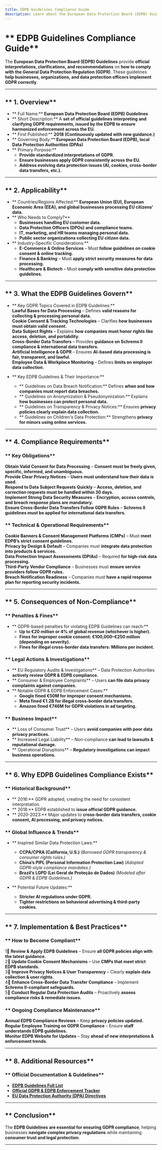 ```yaml
---
title: EDPB Guidelines Compliance Guide
description: Learn about the European Data Protection Board (EDPB) Guidelines, their requirements, enforcement, and best practices for GDPR compliance.
---
```


# ** EDPB Guidelines Compliance Guide**  
The **European Data Protection Board (EDPB) Guidelines** provide **official interpretations, clarifications, and recommendations** on **how to comply with the General Data Protection Regulation (GDPR)**. These guidelines **help businesses, organizations, and data protection officers implement GDPR correctly**.

---

## ** 1. Overview**
- ** Full Name:** **European Data Protection Board (EDPB) Guidelines**  
- ** Short Description:** A **set of official guidelines interpreting and clarifying GDPR requirements, issued by the EDPB to ensure harmonized enforcement across the EU.**  
- ** First Published:** **2018 (Continuously updated with new guidance.)**  
- ** Governing Body:** **European Data Protection Board (EDPB), local Data Protection Authorities (DPAs)**  
- ** Primary Purpose:**  
  - **Provide standardized interpretations of GDPR.**  
  - **Ensure businesses apply GDPR consistently across the EU.**  
  - **Address evolving data protection issues (AI, cookies, cross-border data transfers, etc.).**  

---

## ** 2. Applicability**
- ** Countries/Regions Affected:** **European Union (EU), European Economic Area (EEA), and global businesses processing EU citizens’ data.**  
- ** Who Needs to Comply?**  
  - **Businesses handling EU customer data.**  
  - **Data Protection Officers (DPOs) and compliance teams.**  
  - **IT, marketing, and HR teams managing personal data.**  
  - **Public sector organizations collecting EU citizen data.**  
- ** Industry-Specific Considerations:**  
  - **E-Commerce & Online Services** – Must **follow guidelines on cookie consent & online tracking.**  
  - **Finance & Banking** – Must **apply strict security measures for data processing.**  
  - **Healthcare & Biotech** – Must **comply with sensitive data protection guidelines.**  

---

## ** 3. What the EDPB Guidelines Govern**
- ** Key GDPR Topics Covered in EDPB Guidelines:**  
   **Lawful Bases for Data Processing** – Defines **valid reasons for collecting & processing personal data.**  
   **Cookie Consent & Tracking Technologies** – Clarifies **how businesses must obtain valid consent.**  
   **Data Subject Rights** – Explains **how companies must honor rights like access, deletion, and portability.**  
   **Cross-Border Data Transfers** – Provides **guidance on Schrems II compliance & international data transfers.**  
   **Artificial Intelligence & GDPR** – Ensures **AI-based data processing is fair, transparent, and lawful.**  
   **Employee Data & Workplace Monitoring** – Defines **limits on employer data collection.**  

- ** Key EDPB Guidelines & Their Importance:**  
  - ** Guidelines on Data Breach Notification:** Defines **when and how companies must report data breaches.**  
  - ** Guidelines on Anonymization & Pseudonymization:** Explains **how businesses can protect personal data.**  
  - ** Guidelines on Transparency & Privacy Notices:** Ensures **privacy policies clearly explain data collection.**  
  - ** Guidelines on Children's Data Protection:** Strengthens **privacy for minors using online services.**  

---

## ** 4. Compliance Requirements**
### ** Key Obligations**
 **Obtain Valid Consent for Data Processing** – **Consent must be freely given, specific, informed, and unambiguous.**  
 **Provide Clear Privacy Notices** – **Users must understand how their data is used.**  
 **Respond to Data Subject Requests Quickly** – **Access, deletion, and correction requests must be handled within 30 days.**  
 **Implement Strong Data Security Measures** – **Encryption, access controls, and breach response plans are mandatory.**  
 **Ensure Cross-Border Data Transfers Follow GDPR Rules** – **Schrems II guidelines must be applied for international data transfers.**  

### ** Technical & Operational Requirements**
 **Cookie Banners & Consent Management Platforms (CMPs)** – Must **meet EDPB’s strict consent guidelines.**  
 **Privacy by Design & Default** – Companies must **integrate data protection into products & services.**  
 **Data Protection Impact Assessments (DPIAs)** – Required **for high-risk data processing.**  
 **Third-Party Vendor Compliance** – Businesses must **ensure service providers follow GDPR rules.**  
 **Breach Notification Readiness** – Companies must **have a rapid response plan for reporting security incidents.**  

---

## ** 5. Consequences of Non-Compliance**
### ** Penalties & Fines**
- ** GDPR-based penalties for violating EDPB Guidelines can reach:**  
  - **Up to €20 million or 4% of global revenue (whichever is higher).**  
  - **Fines for improper cookie consent: €100,000–€250 million (depending on severity).**  
  - **Fines for illegal cross-border data transfers: Millions per incident.**  

### ** Legal Actions & Investigations**
- ** EU Regulatory Audits & Investigations** – Data Protection Authorities **actively review GDPR & EDPB compliance.**  
- ** Consumer & Employee Complaints** – Users **can file data privacy complaints against companies.**  
- ** Notable GDPR & EDPB Enforcement Cases:**  
  - **Google fined €50M for improper consent mechanisms.**  
  - **Meta fined €1.2B for illegal cross-border data transfers.**  
  - **Amazon fined €746M for GDPR violations in ad targeting.**  

### ** Business Impact**
- ** Loss of Consumer Trust** – Users **avoid companies with poor data privacy practices.**  
- ** Increased Legal Liability** – Non-compliance **can lead to lawsuits & reputational damage.**  
- ** Operational Disruptions** – **Regulatory investigations can impact business operations.**  

---

## ** 6. Why EDPB Guidelines Compliance Exists**
### ** Historical Background**
- ** 2016:** GDPR adopted, creating the need for consistent interpretation.  
- ** 2018:** EDPB established to **issue official GDPR guidance.**  
- ** 2020-2023:** Major updates to **cross-border data transfers, cookie consent, AI processing, and privacy notices.**  

### ** Global Influence & Trends**
- ** Inspired Similar Data Protection Laws:**  
  - **CCPA/CPRA (California, U.S.)** *(Borrowed GDPR transparency & consumer rights rules.)*  
  - **China’s PIPL (Personal Information Protection Law)** *(Adopted GDPR-style compliance mandates.)*  
  - **Brazil’s LGPD (Lei Geral de Proteção de Dados)** *(Modeled after GDPR & EDPB Guidelines.)*  

- ** Potential Future Updates:**  
  - **Stricter AI regulations under GDPR.**  
  - **Tighter restrictions on behavioral advertising & third-party cookies.**  

---

## ** 7. Implementation & Best Practices**
### ** How to Become Compliant**
1⃣ **Review & Apply EDPB Guidelines** – Ensure **all GDPR policies align with the latest guidance.**  
2⃣ **Update Cookie Consent Mechanisms** – Use **CMPs that meet strict EDPB standards.**  
3⃣ **Improve Privacy Notices & User Transparency** – Clearly **explain data collection & user rights.**  
4⃣ **Enhance Cross-Border Data Transfer Compliance** – Implement **Schrems II-compliant safeguards.**  
5⃣ **Conduct Regular Data Protection Audits** – Proactively **assess compliance risks & remediate issues.**  

### ** Ongoing Compliance Maintenance**
 **Annual EDPB Compliance Reviews** – Keep **privacy policies updated.**  
 **Regular Employee Training on GDPR Compliance** – Ensure **staff understands EDPB guidelines.**  
 **Monitor EDPB Website for Updates** – Stay **ahead of new interpretations & enforcement trends.**  

---

## ** 8. Additional Resources**
### ** Official Documentation & Guidelines**
- **[ EDPB Guidelines Full List](https://edpb.europa.eu/our-work-tools/our-documents/guidelines_en)**  
- **[ Official GDPR & EDPB Enforcement Tracker](https://gdpr.eu/fines/)**  
- **[ EU Data Protection Authority (DPA) Directives](https://ec.europa.eu/info/law/law-topic/data-protection_en)**  

---

## ** Conclusion**
The **EDPB Guidelines are essential for ensuring GDPR compliance**, helping businesses **navigate complex privacy regulations** while maintaining **consumer trust and legal protection**.

---
